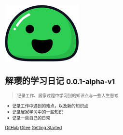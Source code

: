 ![logo](_media/icon.svg)

# 解璎的学习日记 <small>0.0.1-alpha-v1</small>

> 记录工作、居家过程中学习到的知识点与一些人生思考

- 记录工作中遇到的难点，以及新的知识点
- 记录居家学习中的一些知识
- 记录一些自己的日常

[GitHub](https://github.com/simply-none/latest-blogs/)
[Gitee](https://Gitee.com/simply-none/latest-blogs/)
[Getting Started](#每日十五谏)
